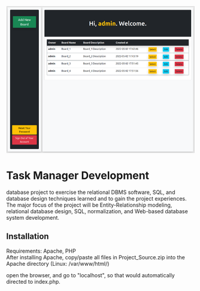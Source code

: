 ![demo](https://raw.githubusercontent.com/armixz/Task-Manager-Development/main/demo.PNG)
  
# Task Manager Development
 database project to exercise the relational DBMS  software, SQL, and database design techniques learned and to gain the project experiences. The  major focus of the project will be Entity-Relationship modeling, relational database design, SQL,  normalization, and Web-based database system development.  

## Installation

Requirements: Apache, PHP  
After installing Apache, copy/paste all files in Project_Source.zip into the Apache directory (Linux: /var/www/html/)  
  
open the browser, and go to "localhost", so that would automatically directed to index.php.
  
